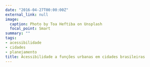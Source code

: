 ```yaml
---
date: "2016-04-27T00:00:00Z"
external_link: null
image:
  caption: Photo by Toa Heftiba on Unsplash
  focal_point: Smart
summary: ""
tags:
- acessibilidade
- cidades
- planejamento
title: Acessibilidade a funções urbanas em cidades brasileiras
---
```

